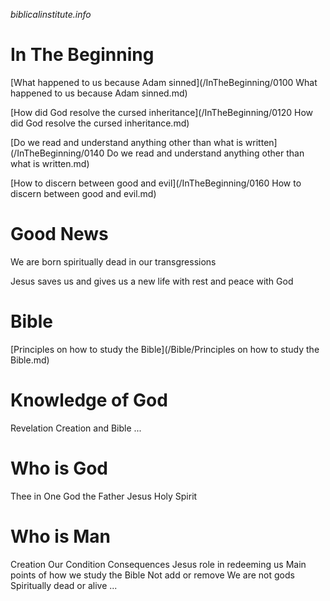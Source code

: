 *biblicalinstitute.info*

# In The Beginning

[What happened to us because Adam sinned](/InTheBeginning/0100 What happened to us because Adam sinned.md)

[How did God resolve the cursed inheritance](/InTheBeginning/0120 How did God resolve the cursed inheritance.md)

[Do we read and understand anything other than what is written](/InTheBeginning/0140 Do we read and understand anything other than what is written.md)

[How to discern between good and evil](/InTheBeginning/0160 How to discern between good and evil.md)


# Good News
We are born spiritually dead in our transgressions

Jesus saves us and gives us a new life with rest and peace with God



# Bible

[Principles on how to study the Bible](/Bible/Principles on how to study the Bible.md)



# Knowledge of God

Revelation
	Creation and Bible
...




# Who is God

Thee in One
God the Father
Jesus
Holy Spirit



# Who is Man




Creation
Our Condition
Consequences
Jesus role in redeeming us
Main points of how we study the Bible
	Not add or remove
	We are not gods
	Spiritually dead or alive
	...